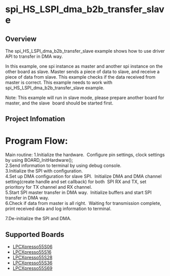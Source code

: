# spi_HS_LSPI_dma_b2b_transfer_slave

## Overview
The spi_HS_LSPI_dma_b2b_transfer_slave example shows how to use driver API to transfer in DMA way.  

In this example, one spi instance as master and another spi instance on the other board as slave. 
Master sends a piece of data to slave, and receive a piece of data from slave. This example checks
if the data received from master is correct. This example needs to work with  spi_HS_LSPI_dma_b2b_transfer_slave example.

Note: This example will run in slave mode, please prepare another board for master, and the slave 
​      board should be started first.

## Project Infomation

Program Flow:
============= 
Main routine:
  1.Initialize the hardware.
​	Configure pin settings, clock settings by using BOARD_InitHardware();
​	
  2.Send information to terminal by using debug console.
​	
  3.Initialize the SPI with configuration.
​	
  4.Set up DMA configuration for slave SPI.
​    Initialize DMA and DMA channel setting(create handle and set callback) for both
​    SPI RX and TX, set prioritory for TX channel and RX channel.
​	
  5.Start SPI master transfer in DMA way.
​    Initialize buffers and start SPI transfer in DMA way.
​	
  6.Check if data from master is all right.
​    Waiting for transmission complete, print received data and log information to terminal.

  7.De-initialize the SPI and DMA.

## Supported Boards
- [LPCXpresso55S06](../../../../../_boards/lpcxpresso55s06/driver_examples/spi/HS_LSPI_dma_b2b_transfer/slave/example_board_readme.md)
- [LPCXpresso55S16](../../../../../_boards/lpcxpresso55s16/driver_examples/spi/HS_LSPI_dma_b2b_transfer/slave/example_board_readme.md)
- [LPCXpresso55S28](../../../../../_boards/lpcxpresso55s28/driver_examples/spi/HS_LSPI_dma_b2b_transfer/slave/example_board_readme.md)
- [LPCXpresso55S36](../../../../../_boards/lpcxpresso55s36/driver_examples/spi/HS_LSPI_dma_b2b_transfer/slave/example_board_readme.md)
- [LPCXpresso55S69](../../../../../_boards/lpcxpresso55s69/driver_examples/spi/HS_LSPI_dma_b2b_transfer/slave/example_board_readme.md)
